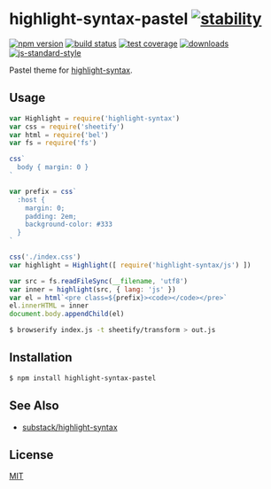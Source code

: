 # highlight-syntax-pastel [![stability][0]][1]
[![npm version][2]][3] [![build status][4]][5] [![test coverage][6]][7]
[![downloads][8]][9] [![js-standard-style][10]][11]

Pastel theme for [highlight-syntax][hs].

## Usage
```js
var Highlight = require('highlight-syntax')
var css = require('sheetify')
var html = require('bel')
var fs = require('fs')

css`
  body { margin: 0 }
`

var prefix = css`
  :host {
    margin: 0;
    padding: 2em;
    background-color: #333
  }
`

css('./index.css')
var highlight = Highlight([ require('highlight-syntax/js') ])

var src = fs.readFileSync(__filename, 'utf8')
var inner = highlight(src, { lang: 'js' })
var el = html`<pre class=${prefix}><code></code></pre>`
el.innerHTML = inner
document.body.appendChild(el)
```

```sh
$ browserify index.js -t sheetify/transform > out.js
```

## Installation
```sh
$ npm install highlight-syntax-pastel
```

## See Also
- [substack/highlight-syntax](https://github.com/substack/highlight-syntax)

## License
[MIT](https://tldrlegal.com/license/mit-license)

[0]: https://img.shields.io/badge/stability-experimental-orange.svg?style=flat-square
[1]: https://nodejs.org/api/documentation.html#documentation_stability_index
[2]: https://img.shields.io/npm/v/highlight-syntax-pastel.svg?style=flat-square
[3]: https://npmjs.org/package/highlight-syntax-pastel
[4]: https://img.shields.io/travis/yoshuawuyts/highlight-syntax-pastel/master.svg?style=flat-square
[5]: https://travis-ci.org/yoshuawuyts/highlight-syntax-pastel
[6]: https://img.shields.io/codecov/c/github/yoshuawuyts/highlight-syntax-pastel/master.svg?style=flat-square
[7]: https://codecov.io/github/yoshuawuyts/highlight-syntax-pastel
[8]: http://img.shields.io/npm/dm/highlight-syntax-pastel.svg?style=flat-square
[9]: https://npmjs.org/package/highlight-syntax-pastel
[10]: https://img.shields.io/badge/code%20style-standard-brightgreen.svg?style=flat-square
[11]: https://github.com/feross/standard
[hs]: https://github.com/substack/highlight-syntax
